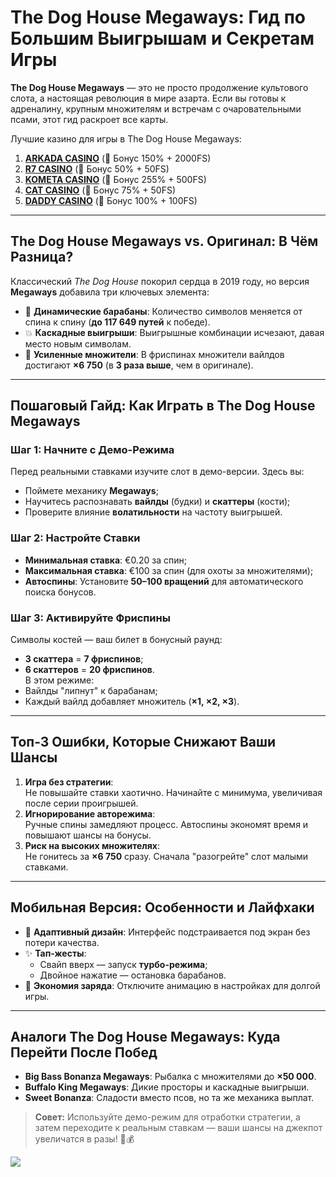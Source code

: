 # The Dog House Megaways: Гид по Большим Выигрышам и Секретам Игры

**The Dog House Megaways** — это не просто продолжение культового слота, а настоящая революция в мире азарта. Если вы готовы к адреналину, крупным множителям и встречам с очаровательными псами, этот гид раскроет все карты.

Лучшие казино для игры в The Dog House Megaways:

1. **[ARKADA CASINO](https://clck.ru/3Hr27o "ARKADA CASINO")** (🎁 Бонус 150% + 2000FS)
2. **[R7 CASINO](https://clck.ru/3HsT58 "R7 CASINO")** (🎁 Бонус 50% + 50FS)
3. **[KOMETA CASINO](https://clck.ru/3JHf2X "KOMETA CASINO")** (🎁 Бонус 255% + 500FS)
4. **[CAT CASINO](https://clck.ru/3HsTGi "CAT CASINO")** (🎁 Бонус 75% + 50FS)
5. **[DADDY CASINO](https://clck.ru/3HsTSj "DADDY CASINO")** (🎁 Бонус 100% + 100FS)

---

## The Dog House Megaways vs. Оригинал: В Чём Разница?
Классический *The Dog House* покорил сердца в 2019 году, но версия **Megaways** добавила три ключевых элемента:
- 🎰 **Динамические барабаны**: Количество символов меняется от спина к спину (**до 117 649 путей** к победе).
- 💥 **Каскадные выигрыши**: Выигрышные комбинации исчезают, давая место новым символам.
- 🚀 **Усиленные множители**: В фриспинах множители вайлдов достигают **×6 750** (в **3 раза выше**, чем в оригинале).

---

## Пошаговый Гайд: Как Играть в The Dog House Megaways
### Шаг 1: Начните с Демо-Режима
Перед реальными ставками изучите слот в демо-версии. Здесь вы:
- Поймете механику **Megaways**;
- Научитесь распознавать **вайлды** (будки) и **скаттеры** (кости);
- Проверите влияние **волатильности** на частоту выигрышей.

### Шаг 2: Настройте Ставки
- **Минимальная ставка**: €0.20 за спин;
- **Максимальная ставка**: €100 за спин (для охоты за множителями);
- **Автоспины**: Установите **50–100 вращений** для автоматического поиска бонусов.

### Шаг 3: Активируйте Фриспины
Символы костей — ваш билет в бонусный раунд:
- **3 скаттера** = **7 фриспинов**;
- **6 скаттеров** = **20 фриспинов**.  
В этом режиме:
- Вайлды "липнут" к барабанам;
- Каждый вайлд добавляет множитель (**×1, ×2, ×3**).

---

## Топ-3 Ошибки, Которые Снижают Ваши Шансы
1. **Игра без стратегии**:  
   Не повышайте ставки хаотично. Начинайте с минимума, увеличивая после серии проигрышей.
2. **Игнорирование авторежима**:  
   Ручные спины замедляют процесс. Автоспины экономят время и повышают шансы на бонусы.
3. **Риск на высоких множителях**:  
   Не гонитесь за **×6 750** сразу. Сначала "разогрейте" слот малыми ставками.

---

## Мобильная Версия: Особенности и Лайфхаки
- 📱 **Адаптивный дизайн**: Интерфейс подстраивается под экран без потери качества.
- ✨ **Тап-жесты**:  
  - Свайп вверх — запуск **турбо-режима**;
  - Двойное нажатие — остановка барабанов.
- 🔋 **Экономия заряда**: Отключите анимацию в настройках для долгой игры.

---

## Аналоги The Dog House Megaways: Куда Перейти После Побед
- **Big Bass Bonanza Megaways**: Рыбалка с множителями до **×50 000**.
- **Buffalo King Megaways**: Дикие просторы и каскадные выигрыши.
- **Sweet Bonanza**: Сладости вместо псов, но та же механика выплат.

> **Совет:** Используйте демо-режим для отработки стратегии, а затем переходите к реальным ставкам — ваши шансы на джекпот увеличатся в разы! 🎰💰

[![](https://i.ibb.co/TBp9FcZQ/Dog-House-1000x800.jpg)](https://clck.ru/3Hr27o)
